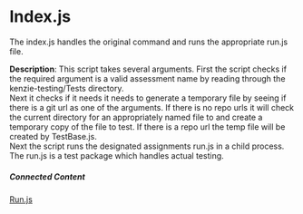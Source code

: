 # Index.js

The index.js handles the original command and runs the appropriate run.js file.



**Description**:
  This script takes several arguments. First the script checks if the required argument <assessment> is a valid assessment name by reading through the kenzie-testing/Tests directory. \
  Next it checks if it needs it needs to generate a temporary file by seeing if there is a git url as one of the arguments. If there is no repo urls it will check the current directory for an appropriately named file to and create a temporary copy of the file to test. If there is a repo url the temp file will be created by TestBase.js.\
  Next the script runs the designated assignments run.js in a child process. 
  The run.js is a test package which handles actual testing.




##### Connected Content
[Run.js](run.md)


